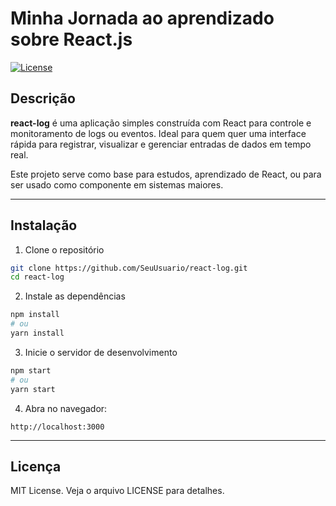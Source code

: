# Minha Jornada ao aprendizado sobre React.js

[![License](https://img.shields.io/badge/license-MIT-green.svg)](LICENSE)

## Descrição

**react-log** é uma aplicação simples construída com React para controle e monitoramento de logs ou eventos. Ideal para quem quer uma interface rápida para registrar, visualizar e gerenciar entradas de dados em tempo real.

Este projeto serve como base para estudos, aprendizado de React, ou para ser usado como componente em sistemas maiores.

---

## Instalação

1. Clone o repositório

```bash
git clone https://github.com/SeuUsuario/react-log.git
cd react-log
```

2. Instale as dependências

```bash
npm install
# ou
yarn install
```

3. Inicie o servidor de desenvolvimento

```bash
npm start
# ou
yarn start
```

4. Abra no navegador:

```
http://localhost:3000
```

---


## Licença

MIT License. Veja o arquivo LICENSE para detalhes.
